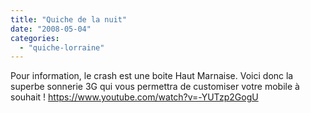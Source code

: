```yaml
---
title: "Quiche de la nuit"
date: "2008-05-04"
categories: 
  - "quiche-lorraine"
---
```


Pour information, le crash est une boite Haut Marnaise. Voici donc la superbe sonnerie 3G qui vous permettra de customiser votre mobile à  souhait ! https://www.youtube.com/watch?v=-YUTzp2GogU
